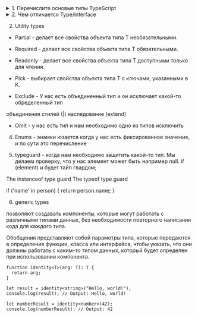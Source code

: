 <details>
<summary>1. Перечислите основые типы TypeScript</summary>

В тайпскрипт есть 3 примитивных типа: 
- строки; 
- числа; 
- булевое значение;

Если нам нужно мы можем написав состоящий из примитивов
- массив через Array либо квадратные скобки;
- объект
```
interface User {
	name: string,
	age: number
}
let arr: User[] = [];
arr.push({name: 'john', age: 30});
```

- any, который говорит, что тип может быть любой. Похож как на неявное приведения типов
- unknown - он похож на any но более безопасный. То есть если мы присвоили unknown, то мы не сможем присвоить ему новое значения

- void - используется тогда когда не возвращает значение (нет return)
- never - используется когда функция ничего не вернет `while(true) {}` и функция которая никогда не вернет значение и бросит ошибку 

```
function f(): never {
    throw new Error('Never return');
}
```
</details>

<details>
<summary>2. Чем отличается Type/interface</summary>

- Синтаксис
- Интерфейс можно расширять
- Интерфейсы можно сливать в один общий, написав одинаковое имя, а вот тип не даст этого сделать


</details>

2. Utility types

- Partial - делает все свойства объекта типа T необязательными.

- Required - делает все свойства объекта типа T обязательными.

- Readonly - делает все свойства объекта типа T доступными только для чтения.

- Pick - выбирает свойства объекта типа T с ключами, указанными в K.

- Exclude - У нас есть объединенный тип и он исключает какой-то обределенный тип

объединения стилей (|)
наследование (extend)

- Omit - у нас есть тип и нам необходимо одно из типов исключить

4. Enums - энамки юзается когда у нас есть фиксированное значение, и по сути это перечисление

5. typeguard - когда нам необходимо защитить какой-то тип. Мы делаем проверку, что у нас элемент может быть например null. if (element) и будет тайп гвардом;

The instanceof type guard
The typeof type guard

if ('name' in person) {
return person.name;
}

6. generic types

позволяют создавать компоненты, которые могут работать с различными типами данных, без необходимости повторного написания кода для каждого типа.

Обобщения представляют собой параметры типа, которые передаются в определение функции, класса или интерфейса, чтобы указать, что они должны работать с каким-то типом данных, который будет определен при использовании компонента.

```
function identity<T>(arg: T): T {
  return arg;
}

let result = identity<string>("Hello, world!");
console.log(result); // Output: Hello, world!

let numberResult = identity<number>(42);
console.log(numberResult); // Output: 42
```
